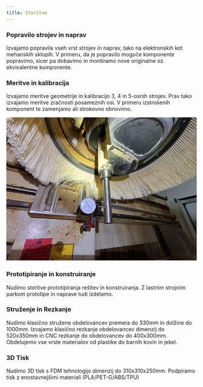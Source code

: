 ```yaml
---
title: Storitve
---
```


### Popravilo strojev in naprav

Izvajamo popravila vseh vrst strojev in naprav, tako na elektronskih kot mehanskih sklopih. V primeru, da je popravilo mogoče komponente popravimo, sicer pa dobavimo in montiramo nove originalne oz. ekvivalentne komponente. 

### Meritve in kalibracija

Izvajamo meritve geometrije in kalibracijo 3, 4 in 5-osnih strojev. Prav tako izvajamo meritve zračnosti posameznih osi. V primeru izstrošenih komponent te zamenjamo ali strokovno obnovimo.

![Meritev](/static/meritev.jpg)

### Prototipiranje in konstruiranje

Nudimo storitve prototipiranja rešitev in konstruiranja. Z lastnim strojnim parkom prototipe in naprave tudi izdelamo.

### Struženje in Rezkanje

Nudimo klasično stružene obdelovancev premera do 330mm in dolžine do 1000mm. Izvajamo klasično rezkanje obdelovancev dimenzij do 520x350mm in CNC rezkanje do obdelovancev do 400x300mm. Obdelujemo vse vrste materialov od plastike do barnih kovin in jekel. 

### 3D Tisk

Nudimo 3D tisk s FDM tehnologijo dimenzij do 310x310x250mm. Podpiramo tisk z enostavnejšimi materiali (PLA/PET-G/ABS/TPU)
